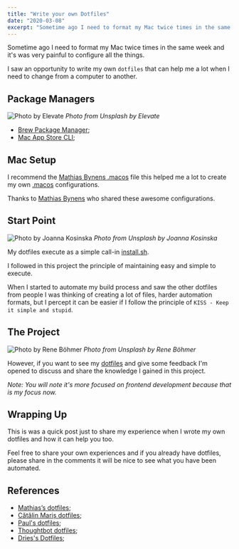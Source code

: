 ```yaml
---
title: "Write your own Dotfiles"
date: "2020-03-08"
excerpt: "Sometime ago I need to format my Mac twice times in the same week and it's was very painful to configure all the things."
---
```


Sometime ago I need to format my Mac twice times in the same week and it's was very painful to configure all the things.

I saw an opportunity to write my own `dotfiles` that can help me a lot when I need to change from a computer to another.

## Package Managers

![Photo by Elevate](https://dev-to-uploads.s3.amazonaws.com/i/hskqrsxeutfyq7nhnxfk.jpg)
_Photo from Unsplash by Elevate_

- [Brew Package Manager](https://brew.sh);
- [Mac App Store CLI](https://github.com/mas-cli/mas);

## Mac Setup

I recommend the [Mathias Bynens .macos](https://github.com/helderberto/dotfiles/blob/master/mac/.macos) file this helped me a lot to create my own [.macos](https://github.com/helderberto/dotfiles/blob/master/mac/.macos) configurations.

Thanks to [Mathias Bynens](https://github.com/mathiasbynens) who shared these awesome configurations.

## Start Point

![Photo by Joanna Kosinska](https://dev-to-uploads.s3.amazonaws.com/i/zo9ugbn3hl2e1l1y5juc.jpg)
_Photo from Unsplash by Joanna Kosinska_

My dotfiles execute as a simple call-in [install.sh](https://github.com/helderberto/dotfiles/blob/master/install.sh).

I followed in this project the principle of maintaining easy and simple to execute.

When I started to automate my build process and saw the other dotfiles from people I was thinking of creating a lot of files, harder automation formats, but I percept it can be easier if I follow the principle of `KISS - Keep it simple and stupid`.

## The Project

![Photo by Rene Böhmer](https://dev-to-uploads.s3.amazonaws.com/i/h19i1953ov5z3dplomyx.jpg)
_Photo from Unsplash by Rene Böhmer_

However, if you want to see my [dotfiles](https://github.com/helderberto/dotfiles) and give some feedback I'm opened to discuss and share the knowledge I gained in this project.

_Note: You will note it's more focused on frontend development because that is my focus now._

## Wrapping Up

This is was a quick post just to share my experience when I wrote my own dotfiles and how it can help you too.

Feel free to share your own experiences and if you already have dotfiles, please share in the comments it will be nice to see what you have been automated.

## References

- [Mathias’s dotfiles](https://github.com/mathiasbynens/dotfiles);
- [Cătălin Mariș dotfiles](https://github.com/alrra/dotfiles);
- [Paul's dotfiles](https://github.com/paulirish/dotfiles);
- [Thoughtbot dotfiles](https://github.com/thoughtbot/dotfiles);
- [Dries's Dotfiles](https://github.com/driesvints/dotfiles);
